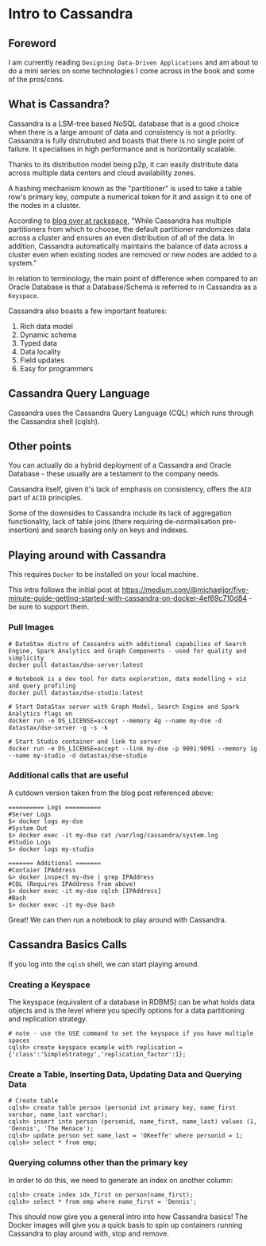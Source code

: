 # Intro to Cassandra

## Foreword

I am currently reading `Designing Data-Driven Applications` and am about to do a mini series on some technologies I come across in the book and some of the pros/cons.

## What is Cassandra?

Cassandra is a LSM-tree based NoSQL database that is a good choice when there is a large amount of data and consistency is not a priority. Cassandra is fully distrubuted and boasts that there is no single point of failure. It specialises in high performance and is horizontally scalable.

Thanks to its distribution model being p2p, it can easily distribute data across multiple data centers and cloud availability zones.

A hashing mechanism known as the "partitioner" is used to take a table row's primary key, compute a numerical token for it and assign it to one of the nodes in a cluster.

According to [blog over at rackspace](https://support.rackspace.com/how-to/introduction-to-cassandra/), "While Cassandra has multiple partitioners from which to choose, the default partitioner randomizes data across a cluster and ensures an even distribution of all of the data. In addition, Cassandra automatically maintains the balance of data across a cluster even when existing nodes are removed or new nodes are added to a system."

In relation to terminology, the main point of difference when compared to an Oracle Database is that a Database/Schema is referred to in Cassandra as a `Keyspace`.

Cassandra also boasts a few important features:

1. Rich data model
2. Dynamic schema
3. Typed data
4. Data locality
5. Field updates
6. Easy for programmers

## Cassandra Query Language

Cassandra uses the Cassandra Query Language (CQL) which runs through the Cassandra shell (cqlsh).

## Other points

You can actually do a hybrid deployment of a Cassandra and Oracle Database - these usually are a testament to the company needs.

Cassandra itself, given it's lack of emphasis on consistency, offers the `AID` part of `ACID` principles.

Some of the downsides to Cassandra include its lack of aggregation functionality, lack of table joins (there requiring de-normalisation pre-insertion) and search basing only on keys and indexes.

## Playing around with Cassandra

This requires `Docker` to be installed on your local machine.

This intro follows the initial post at https://medium.com/@michaeljpr/five-minute-guide-getting-started-with-cassandra-on-docker-4ef69c710d84 - be sure to support them.

### Pull Images

```shell
# DataStax distro of Cassandra with additional capabilies of Search Engine, Spark Analytics and Graph Components - used for quality and simplicity
docker pull datastax/dse-server:latest

# Notebook is a dev tool for data exploration, data modelling + viz and query profiling
docker pull datastax/dse-studio:latest

# Start DataStax server with Graph Model, Search Engine and Spark Analytics flags on
docker run -e DS_LICENSE=accept --memory 4g --name my-dse -d datastax/dse-server -g -s -k

# Start Studio container and link to server
docker run -e DS_LICENSE=accept --link my-dse -p 9091:9091 --memory 1g --name my-studio -d datastax/dse-studio
```

### Additional calls that are useful

A cutdown version taken from the blog post referenced above:

```shell
========== Logs ==========
#Server Logs
$> docker logs my-dse
#System Out
$> docker exec -it my-dse cat /var/log/cassandra/system.log
#Studio Logs
$> docker logs my-studio

======= Additional =======
#Contaier IPAddress
&> docker inspect my-dse | grep IPAddress
#CQL (Requires IPAddress from above)
$> docker exec -it my-dse cqlsh [IPAddress]
#Bash
$> docker exec -it my-dse bash
```

Great! We can then run a notebook to play around with Cassandra.

## Cassandra Basics Calls

If you log into the `cqlsh` shell, we can start playing around.

### Creating a Keyspace

The keyspace (equivalent of a database in RDBMS) can be what holds data objects and is the level where you specify options for a data partitioning and replication strategy.

```shell
# note - use the USE command to set the keyspace if you have multiple spaces
cqlsh> create keyspace example with replication = {'class':'SimpleStrategy','replication_factor':1};
```

### Create a Table, Inserting Data, Updating Data and Querying Data

```shell
# Create table
cqlsh> create table person (personid int primary key, name_first varchar, name_last varchar);
cqlsh> insert into person (personid, name_first, name_last) values (1, 'Dennis', 'The Menace');
cqlsh> update person set name_last = 'OKeeffe' where personid = 1;
cqlsh> select * from emp;
```

### Querying columns other than the primary key

In order to do this, we need to generate an index on another column:

```shell
cqlsh> create index idx_first on person(name_first);
cqlsh> select * from emp where name_first = 'Dennis';
```

This should now give you a general intro into how Cassandra basics! The Docker images will give you a quick basis to spin up containers running Cassandra to play around with, stop and remove.
